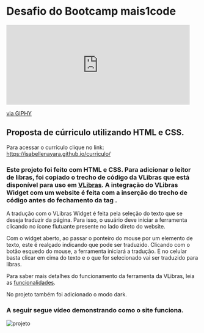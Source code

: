 # Desafio do Bootcamp mais1code 

<iframe src="https://giphy.com/embed/qLHzYjlA2FW8g" width="480" height="209" frameBorder="0" class="giphy-embed" allowFullScreen></iframe><p><a href="https://giphy.com/gifs/harry-potter-graduation-qLHzYjlA2FW8g">via GIPHY</a></p>

## Proposta de cúrriculo utilizando HTML e CSS.

Para acessar o currículo clique no link: https://isabellenayara.github.io/curriculo/

### Este projeto foi feito com HTML e CSS. Para adicionar o leitor de libras, foi copiado o trecho de código da VLibras que está disponível para uso em [VLibras](https://vlibras.gov.br/doc/widget/installation/webpageintegration.html). A integração do VLibras Widget com um website é feita com a inserção do trecho de código antes do fechamento da tag <body>.
  
A tradução com o VLibras Widget é feita pela seleção do texto que se deseja traduzir da página. Para isso, o usuário deve iniciar a ferramenta clicando no ícone flutuante presente no lado direto do website.
  
Com o widget aberto, ao passar o ponteiro do mouse por um elemento de texto, este é realçado indicando que pode ser traduzido. Clicando com o botão esquedo do mouse, a ferramenta iniciará a tradução. E no celular basta clicar em cima do texto e o que for selecionado vai ser traduzido para libras.
  
Para saber mais detalhes do funcionamento da ferramenta da VLibras, leia as [funcionalidades](https://vlibras.gov.br/doc/widget/functionalities/texttranslation.html).
  
No projeto também foi adicionado o modo dark.
  
### A seguir segue vídeo demonstrando como o site funciona.

![projeto](https://github.com/IsabelleNayara/curriculo/blob/main/projeto.gif)
  

